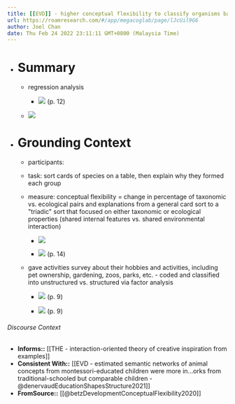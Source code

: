 ```yaml
---
title: [[EVD]] - higher conceptual flexibility to classify organisms based on taxonomic and ecological relations if children were older, from more rural areas, and engaged in more unstructured interactions with organisms - [[@betzDevelopmentConceptualFlexibility2020]]
url: https://roamresearch.com/#/app/megacoglab/page/lJcUil9G6
author: Joel Chan
date: Thu Feb 24 2022 23:11:11 GMT+0800 (Malaysia Time)
---
```


- # Summary

    - regression analysis

        - ![](https://firebasestorage.googleapis.com/v0/b/firescript-577a2.appspot.com/o/imgs%2Fapp%2Fmegacoglab%2FlaConjEW-m.png?alt=media&token=da15cd8c-94c0-4f02-9ad9-d45c94c2ba87) (p. 12)

    - ![](https://firebasestorage.googleapis.com/v0/b/firescript-577a2.appspot.com/o/imgs%2Fapp%2Fmegacoglab%2FoyLvbZQ4Bg.png?alt=media&token=c8787ee1-fb25-4410-9c4a-40766eb55fd6)
- # Grounding Context

    - participants:

    - task: sort cards of species on a table, then explain why they formed each group

    - measure: conceptual flexibility = change in percentage of taxonomic vs. ecological pairs and explanations from a general card sort to a "triadic" sort that focused on either taxonomic or ecological properties (shared internal features vs. shared environmental interaction)

        - ![](https://firebasestorage.googleapis.com/v0/b/firescript-577a2.appspot.com/o/imgs%2Fapp%2Fmegacoglab%2FP1qRqaO0N1.png?alt=media&token=abd77885-6978-46ae-b8db-64fd776fc3f3)

        - ![](https://firebasestorage.googleapis.com/v0/b/firescript-577a2.appspot.com/o/imgs%2Fapp%2Fmegacoglab%2FV2_BDqDoMn.png?alt=media&token=cb8c01ed-73e8-449f-b430-82f30b894a29) (p. 14)

    - gave activities survey about their hobbies and activities, including pet ownership, gardening, zoos, parks, etc. - coded and classified into unstructured vs. structured via factor analysis

        - ![](https://firebasestorage.googleapis.com/v0/b/firescript-577a2.appspot.com/o/imgs%2Fapp%2Fmegacoglab%2FjUiYMGLLbU.png?alt=media&token=ed92e694-566c-4a7d-a21b-7594ae3d4b82) (p. 9)

        - ![](https://firebasestorage.googleapis.com/v0/b/firescript-577a2.appspot.com/o/imgs%2Fapp%2Fmegacoglab%2F4neI4i8wiB.png?alt=media&token=6c7daef7-bc96-4848-b5f5-7e1c24d96dbf) (p. 9)

###### Discourse Context

- **Informs::** [[THE - interaction-oriented theory of creative inspiration from examples]]
- **Consistent With::** [[EVD - estimated semantic networks of animal concepts from montessori-educated children were more in...orks from traditional-schooled but comparable children - @denervaudEducationShapesStructure2021]]
- **FromSource::** [[@betzDevelopmentConceptualFlexibility2020]]
